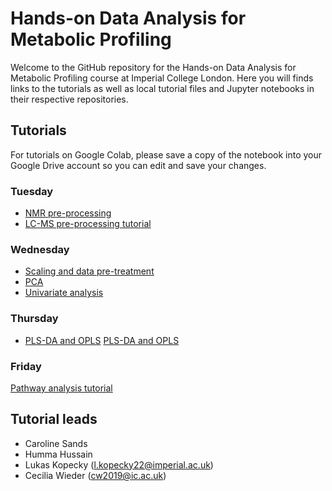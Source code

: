 # Hands-on Data Analysis for Metabolic Profiling

Welcome to the GitHub repository for the Hands-on Data Analysis for Metabolic Profiling course at Imperial College London. Here you will finds links to the tutorials as well as local tutorial files and Jupyter notebooks in their respective repositories.

## Tutorials
For tutorials on Google Colab, please save a copy of the notebook into your Google Drive account so you can edit and save your changes. 

### Tuesday
- [NMR pre-processing](https://drive.google.com/file/d/17-KrX_06AEz8UwDiX0W3WcAkga6A2-U0/view?usp=sharing)
- [LC-MS pre-processing tutorial](https://drive.google.com/file/d/1HlKoFEGQXOmlDWnrZT7R6IsbYM7Z5Zs-/view?usp=sharing)

### Wednesday 
- [Scaling and data pre-treatment](https://colab.research.google.com/drive/1w1kdQIahCKP-l3frLAXyHX6w63LcDIZr)
- [PCA](https://colab.research.google.com/drive/1rDrHEZ3pEiv7FthsjfHEkrPhWc4RWbR3)
- [Univariate analysis](https://colab.research.google.com/drive/1qzQuBSbGTMDm4PC2Q2-dCV7nhCx9Lble)
  
### Thursday 
- [PLS-DA and OPLS](https://drive.google.com/file/d/1R6szR42n9tuazJfBW0K49OF2UMGKLsN7/view?usp=sharing)
[PLS-DA and OPLS](https://colab.research.google.com/drive/1R6szR42n9tuazJfBW0K49OF2UMGKLsN7?usp=sharing)
### Friday 
[Pathway analysis tutorial](https://colab.research.google.com/drive/1zNKTOhMt5hc3_ldWLZrTaTfI6WqLdHlH?usp=sharing)


## Tutorial leads
- Caroline Sands
- Humma Hussain
- Lukas Kopecky ([l.kopecky22@imperial.ac.uk](mailto:l.kopecky22@imperial.ac.uk?subject=[GitHub]%20IPTC%20Data%20Analysis%20Course))
- Cecilia Wieder (cw2019@ic.ac.uk)
